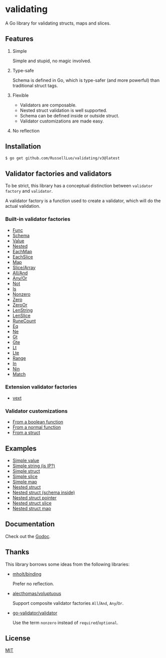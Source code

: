 # validating

A Go library for validating structs, maps and slices.


## Features

1. Simple

    Simple and stupid, no magic involved.

2. Type-safe

    Schema is defined in Go, which is type-safer (and more powerful) than traditional struct tags.

3. Flexible

    - Validators are composable.
    - Nested struct validation is well supported.
    - Schema can be defined inside or outside struct.
    - Validator customizations are made easy.

4. No reflection


## Installation


```bash
$ go get github.com/RussellLuo/validating/v3@latest
```


## Validator factories and validators

To be strict, this library has a conceptual distinction between `validator factory` and `validator`.

A validator factory is a function used to create a validator, which will do the actual validation.

### Built-in validator factories

- [Func](https://pkg.go.dev/github.com/RussellLuo/validating/v3#Func)
- [Schema](https://pkg.go.dev/github.com/RussellLuo/validating/v3#Schema)
- [Value](https://pkg.go.dev/github.com/RussellLuo/validating/v3#Value)
- [Nested](https://pkg.go.dev/github.com/RussellLuo/validating/v3#Nested)
- [EachMap](https://pkg.go.dev/github.com/RussellLuo/validating/v3#EachMap)
- [EachSlice](https://pkg.go.dev/github.com/RussellLuo/validating/v3#EachSlice)
- [Map](https://pkg.go.dev/github.com/RussellLuo/validating/v3#Map)
- [Slice/Array](https://pkg.go.dev/github.com/RussellLuo/validating/v3#Slice)
- [All/And](https://pkg.go.dev/github.com/RussellLuo/validating/v3#All)
- [Any/Or](https://pkg.go.dev/github.com/RussellLuo/validating/v3#Any)
- [Not](https://pkg.go.dev/github.com/RussellLuo/validating/v3#Not)
- [Is](https://pkg.go.dev/github.com/RussellLuo/validating/v3#Is)
- [Nonzero](https://pkg.go.dev/github.com/RussellLuo/validating/v3#Nonzero)
- [Zero](https://pkg.go.dev/github.com/RussellLuo/validating/v3#Zero)
- [ZeroOr](https://pkg.go.dev/github.com/RussellLuo/validating/v3#ZeroOr)
- [LenString](https://pkg.go.dev/github.com/RussellLuo/validating/v3#LenString)
- [LenSlice](https://pkg.go.dev/github.com/RussellLuo/validating/v3#LenSlice)
- [RuneCount](https://pkg.go.dev/github.com/RussellLuo/validating/v3#RuneCount)
- [Eq](https://pkg.go.dev/github.com/RussellLuo/validating/v3#Eq)
- [Ne](https://pkg.go.dev/github.com/RussellLuo/validating/v3#Ne)
- [Gt](https://pkg.go.dev/github.com/RussellLuo/validating/v3#Gt)
- [Gte](https://pkg.go.dev/github.com/RussellLuo/validating/v3#Gte)
- [Lt](https://pkg.go.dev/github.com/RussellLuo/validating/v3#Lt)
- [Lte](https://pkg.go.dev/github.com/RussellLuo/validating/v3#Lte)
- [Range](https://pkg.go.dev/github.com/RussellLuo/validating/v3#Range)
- [In](https://pkg.go.dev/github.com/RussellLuo/validating/v3#In)
- [Nin](https://pkg.go.dev/github.com/RussellLuo/validating/v3#Nin)
- [Match](https://pkg.go.dev/github.com/RussellLuo/validating/v3#Match)

### Extension validator factories

- [vext](https://github.com/RussellLuo/vext)

### Validator customizations

- [From a boolean function](example_simple_string_isip_test.go#L16)
- [From a normal function](example_customizations_test.go#L30-L32)
- [From a struct](example_customizations_test.go#L35-L37)


## Examples

- [Simple value](example_simple_value_test.go)
- [Simple string (is IP?)](example_simple_string_isip_test.go)
- [Simple struct](example_simple_struct_test.go)
- [Simple slice](example_simple_slice_test.go)
- [Simple map](example_simple_map_test.go)
- [Nested struct](example_nested_struct_test.go)
- [Nested struct (schema inside)](example_nested_struct_schema_inside_test.go)
- [Nested struct pointer](example_nested_struct_pointer_test.go)
- [Nested struct slice](example_nested_struct_slice_test.go)
- [Nested struct map](example_nested_struct_map_test.go)


## Documentation

Check out the [Godoc][1].


## Thanks

This library borrows some ideas from the following libraries:

- [mholt/binding][2]

    Prefer no reflection.

- [alecthomas/voluptuous][3]

    Support composite validator factories `All`/`And`, `Any`/`Or`.

- [go-validator/validator][4]

    Use the term `nonzero` instead of `required`/`optional`.


## License

[MIT][5]


[1]: https://pkg.go.dev/github.com/RussellLuo/validating/v3
[2]: https://github.com/mholt/binding
[3]: https://github.com/alecthomas/voluptuous
[4]: https://github.com/go-validator/validator
[5]: http://opensource.org/licenses/MIT
